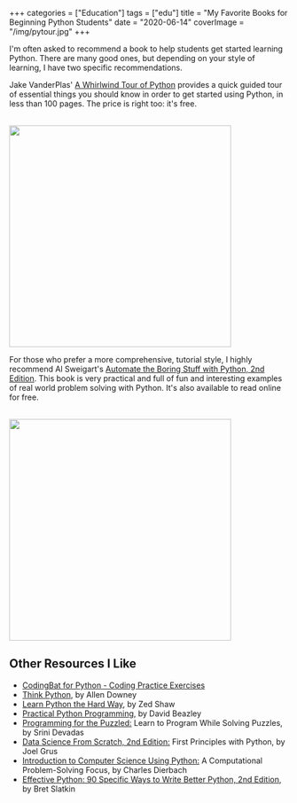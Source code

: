 +++
categories = ["Education"]
tags = ["edu"]
title = "My Favorite Books for Beginning Python Students"
date = "2020-06-14"
coverImage = "/img/pytour.jpg"
+++

I'm often asked to recommend a book to help students get started learning Python. There are many good ones, but depending on your style of learning, I have two specific recommendations.

<!--more-->

Jake VanderPlas' <a target="_blank" href="https://mco.fyi/pytour">A Whirlwind Tour of Python</a> provides a quick guided tour of essential things you should know in order to get started using Python, in less than 100 pages. The price is right too: it's free.

<br>

<a target="_blank" href="https://mco.fyi/pytour">
<img height="400" src="/img/pytour.gif">
</a>

For those who prefer a more comprehensive, tutorial style, I highly recommend Al Sweigart's <a target="_blank" href="https://automatetheboringstuff.com/">Automate the Boring Stuff with Python, 2nd Edition</a>. This book is very practical and full of fun and interesting examples of real world problem solving with Python. It's also available to read online for free.

<br>

<a target="blank" href="https://automatetheboringstuff.com/">
<img height="400" src="https://automatetheboringstuff.com/images/automate_2e_cover.png">
</a>

<br>

## Other Resources I Like

- <a target="_blank" href="https://codingbat.com/python">CodingBat for Python - Coding Practice Exercises</a>
- <a target="_blank" href="https://www.greenteapress.com/thinkpython/thinkpython.pdf">Think Python</a>, by Allen Downey
- <a target="_blank" href="https://learnpythonthehardway.org/">Learn Python the Hard Way</a>, by Zed Shaw
- <a target="_blank" href="https://dabeaz-course.github.io/practical-python/Notes/Contents.html">Practical Python Programming</a>, by David Beazley
- <a target="_blank" href="https://www.amazon.com/Programming-Puzzled-Program-Solving-Puzzles/dp/0262534304">
  Programming for the Puzzled:</a>
  Learn to Program While Solving Puzzles, by Srini Devadas
- <a target="_blank" href="https://www.amazon.com/dp/1492041130">
  Data Science From Scratch, 2nd Edition:</a>
  First Principles with Python, by Joel Grus
- <a target="_blank" href="https://www.amazon.com/Introduction-Computer-Science-Using-Python/dp/0470555157">
  Introduction to Computer Science Using Python:</a>
  A Computational Problem-Solving Focus, by Charles Dierbach
- <a target="_blank" href="https://www.amazon.com/Effective-Python-Specific-Software-Development-dp-0134853989/dp/0134853989">
  Effective Python: 90 Specific Ways to Write Better Python, 2nd Edition</a>,
  by Bret Slatkin
